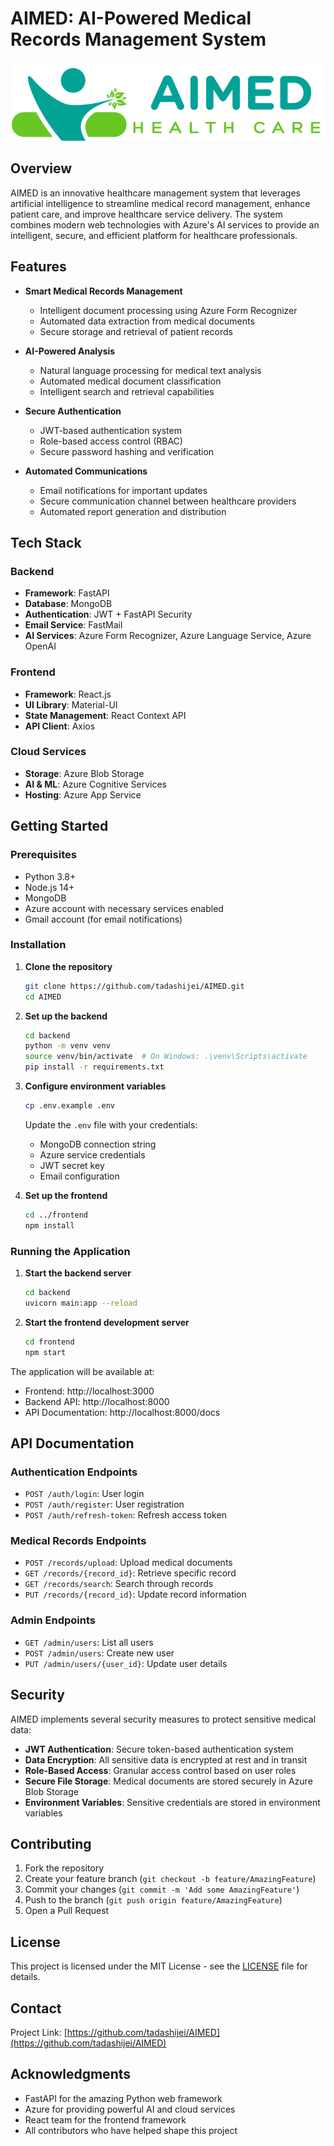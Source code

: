 # AIMED: AI-Powered Medical Records Management System

![AIMED Logo](frontend/public/logo.svg)

## Overview

AIMED is an innovative healthcare management system that leverages artificial intelligence to streamline medical record management, enhance patient care, and improve healthcare service delivery. The system combines modern web technologies with Azure's AI services to provide an intelligent, secure, and efficient platform for healthcare professionals.

## Features

- **Smart Medical Records Management**
  - Intelligent document processing using Azure Form Recognizer
  - Automated data extraction from medical documents
  - Secure storage and retrieval of patient records

- **AI-Powered Analysis**
  - Natural language processing for medical text analysis
  - Automated medical document classification
  - Intelligent search and retrieval capabilities

- **Secure Authentication**
  - JWT-based authentication system
  - Role-based access control (RBAC)
  - Secure password hashing and verification

- **Automated Communications**
  - Email notifications for important updates
  - Secure communication channel between healthcare providers
  - Automated report generation and distribution

## Tech Stack

### Backend
- **Framework**: FastAPI
- **Database**: MongoDB
- **Authentication**: JWT + FastAPI Security
- **Email Service**: FastMail
- **AI Services**: Azure Form Recognizer, Azure Language Service, Azure OpenAI

### Frontend
- **Framework**: React.js
- **UI Library**: Material-UI
- **State Management**: React Context API
- **API Client**: Axios

### Cloud Services
- **Storage**: Azure Blob Storage
- **AI & ML**: Azure Cognitive Services
- **Hosting**: Azure App Service

## Getting Started

### Prerequisites

- Python 3.8+
- Node.js 14+
- MongoDB
- Azure account with necessary services enabled
- Gmail account (for email notifications)

### Installation

1. **Clone the repository**
   ```bash
   git clone https://github.com/tadashijei/AIMED.git
   cd AIMED
   ```

2. **Set up the backend**
   ```bash
   cd backend
   python -m venv venv
   source venv/bin/activate  # On Windows: .\venv\Scripts\activate
   pip install -r requirements.txt
   ```

3. **Configure environment variables**
   ```bash
   cp .env.example .env
   ```
   Update the `.env` file with your credentials:
   - MongoDB connection string
   - Azure service credentials
   - JWT secret key
   - Email configuration

4. **Set up the frontend**
   ```bash
   cd ../frontend
   npm install
   ```

### Running the Application

1. **Start the backend server**
   ```bash
   cd backend
   uvicorn main:app --reload
   ```

2. **Start the frontend development server**
   ```bash
   cd frontend
   npm start
   ```

The application will be available at:
- Frontend: http://localhost:3000
- Backend API: http://localhost:8000
- API Documentation: http://localhost:8000/docs

## API Documentation

### Authentication Endpoints

- `POST /auth/login`: User login
- `POST /auth/register`: User registration
- `POST /auth/refresh-token`: Refresh access token

### Medical Records Endpoints

- `POST /records/upload`: Upload medical documents
- `GET /records/{record_id}`: Retrieve specific record
- `GET /records/search`: Search through records
- `PUT /records/{record_id}`: Update record information

### Admin Endpoints

- `GET /admin/users`: List all users
- `POST /admin/users`: Create new user
- `PUT /admin/users/{user_id}`: Update user details

## Security

AIMED implements several security measures to protect sensitive medical data:

- **JWT Authentication**: Secure token-based authentication system
- **Data Encryption**: All sensitive data is encrypted at rest and in transit
- **Role-Based Access**: Granular access control based on user roles
- **Secure File Storage**: Medical documents are stored securely in Azure Blob Storage
- **Environment Variables**: Sensitive credentials are stored in environment variables

## Contributing

1. Fork the repository
2. Create your feature branch (`git checkout -b feature/AmazingFeature`)
3. Commit your changes (`git commit -m 'Add some AmazingFeature'`)
4. Push to the branch (`git push origin feature/AmazingFeature`)
5. Open a Pull Request

## License

This project is licensed under the MIT License - see the [LICENSE](LICENSE) file for details.

## Contact

Project Link: [https://github.com/tadashijei/AIMED](https://github.com/tadashijei/AIMED)

## Acknowledgments

- FastAPI for the amazing Python web framework
- Azure for providing powerful AI and cloud services
- React team for the frontend framework
- All contributors who have helped shape this project
